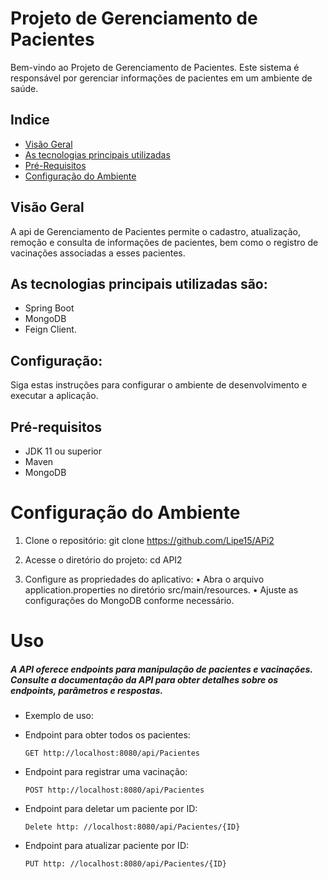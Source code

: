# Projeto de Gerenciamento de Pacientes
Bem-vindo ao Projeto de Gerenciamento de Pacientes.
Este sistema é responsável por gerenciar informações de pacientes em um ambiente de saúde.

## Indice
- <a href="Visao Geral">Visão Geral</a>
- <a href="Tecnologias">As tecnologias principais utilizadas</a>
- <a href="Requisitos">Pré-Requisitos</a>
- <a href="Ambiente">Configuração do Ambiente</a>


## Visão Geral

A api de Gerenciamento de Pacientes permite o cadastro, atualização, remoção e consulta de informações de pacientes, bem como o registro de vacinações associadas a esses pacientes.
## As tecnologias principais utilizadas são:
- Spring Boot
- MongoDB
- Feign Client.

## Configuração:
Siga estas instruções para configurar o ambiente de desenvolvimento e executar a aplicação.
## Pré-requisitos
- JDK 11 ou superior
- Maven
- MongoDB
# Configuração do Ambiente
1.	Clone o repositório:
      git clone https://github.com/Lipe15/APi2
2.	Acesse o diretório do projeto:
      cd API2

3.	Configure as propriedades do aplicativo:
      •	Abra o arquivo application.properties no diretório src/main/resources.
      •	Ajuste as configurações do MongoDB conforme necessário.
# Uso
##### A API oferece endpoints para manipulação de pacientes e vacinações. Consulte a documentação da API para obter detalhes sobre os endpoints, parâmetros e respostas.
      
- Exemplo de uso:


- Endpoint para obter todos os pacientes:

      GET http://localhost:8080/api/Pacientes

- Endpoint para registrar uma vacinação:
  
      POST http://localhost:8080/api/Pacientes

- Endpoint para deletar um paciente por ID:

      Delete http: //localhost:8080/api/Pacientes/{ID}

- Endpoint para atualizar paciente por ID:

      PUT http: //localhost:8080/api/Pacientes/{ID}
